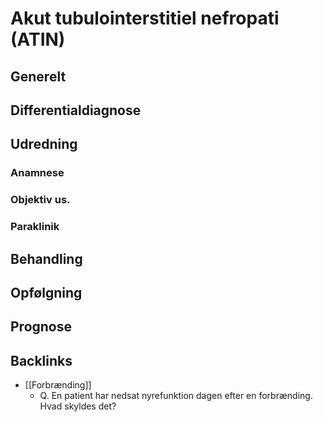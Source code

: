 # Akut tubulointerstitiel nefropati (ATIN)
## Generelt


## Differentialdiagnose


## Udredning
### Anamnese

### Objektiv us.

### Paraklinik

## Behandling


## Opfølgning


## Prognose
 

## Backlinks
* [[Forbrænding]]
	* Q. En patient har nedsat nyrefunktion dagen efter en forbrænding. Hvad skyldes det? 

<!-- #anki/deck/Medicine# #anki/tag/med/Nephrology -->

<!-- {BearID:B3792310-066F-46A4-B14E-517F5D95C04F-731-0000024C8B356305} -->

